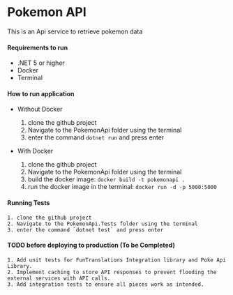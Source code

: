 # Pokemon API
This is an Api service to retrieve pokemon data


#### Requirements to run
- .NET 5 or higher
- Docker
- Terminal


#### How to run application
- Without Docker
	1. clone the github project
	2. Navigate to the PokemonApi folder using the terminal
	3. enter the command `dotnet run` and press enter

- With Docker
	1. clone the github project
	2. Navigate to the PokemonApi folder using the terminal
	3. build the docker image: `docker build -t pokemonapi .`
	4. run the docker image in the terminal: `docker run -d -p 5000:5000`


#### Running Tests
	1. clone the github project
	2. Navigate to the PokemonApi.Tests folder using the terminal
	3. enter the command `dotnet test` and press enter
	
#### TODO before deploying to production (To be Completed)
	1. Add unit tests for FunTranslations Integration library and Poke Api Library.
	2. Implement caching to store API responses to prevent flooding the external services with API calls.
	3. Add integration tests to ensure all pieces work as intended.
